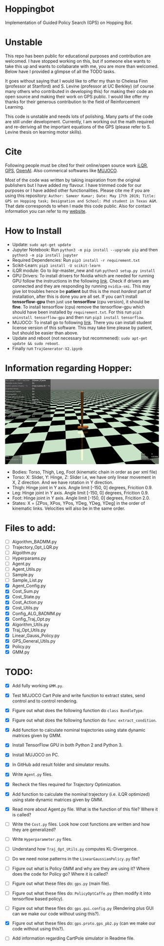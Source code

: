 # Hoppingbot
Implementation of Guided Policy Search (GPS) on Hopping Bot.

# Unstable
This repo has been public for educational purposes and contribution are welcomed. I have stopped working on this, but if someone else wants to take this up and wants to collabarate with me, you are more than welcomed. Below have I provided a glimpse of all the TODO tasks. 

It goes without saying that I would like to offer my than to Chelesa Finn (professor at Stanford) and S. Levine (professor at UC Berkley) (of course many others who contributed in developing this) for making their code an open source and making their work on GPS public. I would like offer my thanks for their generous contribution to the field of Reinforcement Learning. 

This code is unstable and needs lots of polishing. Many parts of the code are still under development. Currently,
I am working out the math required and re-deriving all the important equations of the GPS (please refer to S. Levine thesis on learning motor skills).

# Cite
Following people must be cited for their online/open source work [iLQR](https://github.com/anassinator/ilqr), [GPS](http://rll.berkeley.edu/gps/), [OpenAI](https://github.com/openai). Also commerical softwares like [MUJOCO](http://www.mujoco.org/). 

Most of the code was written by taking inspiration from the original publishers but I have added my flavour. I have trimmed code for our purposes or I have added other functionalities. Please cite me if you are using this repository: `Author: Sameer Kumar; Date: May 17th 2019; Title: GPS on Hopping task; Designation and School: Phd student in Texas A&M`. That date corresponds to when I made this code public. Also for contact information you can refer to my [website](https://sites.google.com/view/bvsk35/home?authuser=0).  

# How to Install
- Update: `sudo apt-get update`
- Jupyter Notebook: Run `python3 -m pip install --upgrade pip` and then `python3 -m pip install jupyter`
- Required Dependencies: Run `pip3 install -r requirement.txt`
- Scikit-Learn: `pip3 install -U scikit-learn`
- iLQR module: Go to ilqr-master_new and run `python3 setup.py install`
- GPU Drivers: To install drivers for Nvidia which are needed for running GPU follow the instructions in the following [link](https://www.tensorflow.org/install/gpu). Check if drivers are connected and they are responding by running `nvidia-smi`. This may give lot troubles hence be **patient** but this is the most *hardest* part of installation, after this is done you are all set. If you can't install **tensorflow-gpu** then just use **tensorlfow** (cpu version), it should be **fine**. To install tensorflow (cpu) remove the tensorflow-gpu which should have been installed by `requirement.txt`. For this run `pip3 uninstall tensorflow-gpu` and then run `pip3 install tensorflow`. 
- MUJOCO: To install go to following [link](http://www.mujoco.org/). There you can install student license version of this software. This may take time please by patient, but should be easier than above.
- Update and reboot (not necessary but recommened): `sudo apt-get update && sudo reboot`.
- Finally run `TrajGenerator-V2.ipynb`

# Information regarding Hopper:
![Hopper](Hopper.png)
- Bodies: Torso, Thigh, Leg, Foot (kinematic chain in order as per xml file)
- Torso: X: Slider, Y: Hinge, Z: Slider i.e, we have only linear movement in X, Z direction. 
  And we have rotation in Y direction.
- Thigh: Hinge joint in Y axis. Angle limit [-150, 0] degrees, Fricition 0.9.
- Leg: Hinge joint in Y axis. Angle limit [-150, 0] degrees, Fricition 0.9.
- Foot: Hinge joint in Y axis. Angle limit [-150, 0] degrees, Fricition 2.0.
- States: X = [ZPos, XPos, YPos, YDeg, YDeg, YDeg] in the order of kinematic links. 
  Velocities will also be in the same order.

# Files to add:
- [ ] Algorithm_BADMM.py
- [ ] Trajectory_Opt_LQR.py
- [ ] Algoithm.py
- [ ] Hyperparams.py
- [ ] Agent.py
- [ ] Agent_Utils.py
- [ ] Sample.py
- [ ] Sample_List.py
- [x] Agent_Config.py
- [x] Cost_Sum.py
- [x] Cost_State.py
- [x] Cost_Action.py
- [x] Cost_Utils.py
- [x] Config_ALG_BADMM.py
- [x] Config_Traj_Opt.py
- [x] Algorithm_Utils.py
- [x] Traj_Opt_Utils.py
- [x] Linear_Gauss_Policy.py
- [x] GPS_General_Utils.py
- [x] Policy.py
- [x] GMM.py

# TODO:
- [x] Add fully working `GMM.py`. 
- [x] Test MUJOCO Cart Pole and write function to extract states, send control and to control rendering. 
- [x] Figure out what does the following function do `class BundleType`.
- [x] Figure out what does the following function do `func extract_condition`.
- [x] Add function to calculate nominal trajectories using state dynamic matrices given by GMM.
- [x] Install TensorFlow GPU in both Python 2 and Python 3.
- [x] Install MUJOCO on PC. 
- [x] In GitHub add result folder and simulator results.
- [x] Write `Agent.py` files.
- [x] Recheck the files required for Trajectory Optimization.
- [x] Add function to calculate the nominal trajectory (i.e. iLQR optimized) using state dynamic matrices given by GMM. 
- [x] Read more about Agent.py file. What is the function of this file? Where it is called?
- [ ] Write the `Cost.py` files. Look how cost functions are written and how they are generalized?
- [ ] Write `Hyperparameter.py` files. 
- [ ] Understand how `Traj_Opt_Utils.py` computes KL-Divergence.
- [ ] Do we need noise patterns in the `LinearGaussianPolicy.py` file?
- [ ] Figure out what is Policy GMM and why are they are using it? Where does the code for Policy go? Where it is called?
- [ ] Figure out what these files do: `gps.py` (main file).
- [ ] Figure out what these files do: `PolicyOptCaffe.py` (then modify it into tensorflow based policy).
- [ ] Figure out what these files do: `gps.gui.config.py` (Rendering plus GUI can we make our code without using this?).
- [x] Figure out what these files do: `gps.proto.gps_pb2.py` (can we make our code without using this?).
- [ ] Add information regarding CartPole simulator in Readme file. 

